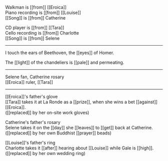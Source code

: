 Walkman is [[from]] [[Eroica]]  
Piano recording is [[from]] [[Louise]]  
[[Song]] is [[from]] Catherine  
  
CD player is [[from]] [[Tara]]  
Cello recording is [[from]] Charlotte  
[[Song]] is [[from]] Selene

* * * 

I touch the ears of Beethoven, the [[eyes]] of Homer.  
  
The [[light]] of the chandeliers is [[pale]] and permeating.

* * *

Selene fan, Catherine rosary  
[[Eroica]] ruler, [[Tara]]

* * *

[[Eroica]]'s father's glove  
[[Tara]] takes it at La Ronde as a [[prize]], when she wins a bet [[against]] [[Eroica]].  
([[replaced]] by her on-site work gloves)  
  
Catherine's father's rosary  
Selene takes it on the [[day]] she [[leaves]] to [[get]] back at Catherine.  
([[replaced]] by her own Buddhist [[prayer]] beads)  
  
[[Louise]]'s father's ring  
Charlotte takes it [[after]] hearing about [[Louise]] while Gale is [[high]].  
([[replaced]] by her own wedding ring)